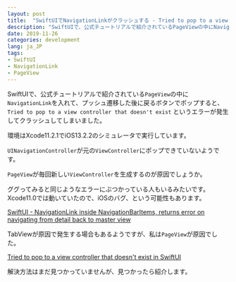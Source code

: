 ```yaml
---
layout: post
title:  "SwiftUIでNavigationLinkがクラッシュする - Tried to pop to a view controller that doesn't exist"
description: "SwiftUIで、公式チュートリアルで紹介されているPageViewの中にNavigationLinkを入れて、プッシュ遷移した後に戻るボタンでポップすると、Tried to pop to a view controller that doesn't exist というエラーが発生してクラッシュしてしまいました。"
date: 2019-11-26
categories: development
lang: ja_JP
tags:
- SwiftUI
- NavigationLink
- PageView
---
```


SwiftUIで、公式チュートリアルで紹介されている`PageView`の中に`NavigationLink`を入れて、プッシュ遷移した後に戻るボタンでポップすると、`Tried to pop to a view controller that doesn't exist` というエラーが発生してクラッシュしてしまいました。

環境はXcode11.2.1でiOS13.2.2のシミュレータで実行しています。

`UINavigationController`が元の`ViewController`にポップできていないようです。

`PageView`が毎回新しい`ViewController`を生成するのが原因でしょうか。

ググってみると同じようなエラーにぶつかっている人もいるみたいです。Xcode11.0では動いていたので、iOSのバグ、という可能性もあります。

[SwiftUI - NavigationLink inside NavigationBarItems, returns error on navigating from detail back to master view](https://forums.developer.apple.com/thread/124757)

TabViewが原因で発生する場合もあるようですが、私は`PageView`が原因でした。

[Tried to pop to a view controller that doesn't exist in SwiftUI](https://stackoverflow.com/questions/58737567/tried-to-pop-to-a-view-controller-that-doesnt-exist-in-swiftui)

解決方法はまだ見つかっていませんが、見つかったら紹介します。